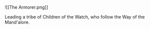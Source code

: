![[The Armorer.png]]

Leading a tribe of Children of the Watch, who follow the Way of the Mand'alore.